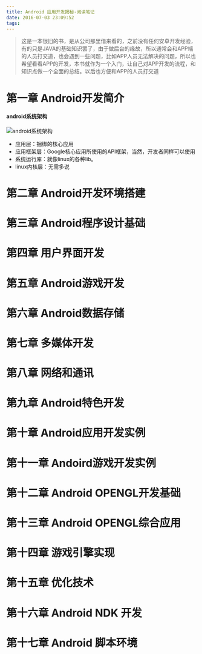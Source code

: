 ```yaml
---
title: Android 应用开发揭秘-阅读笔记
date: 2016-07-03 23:09:52
tags:
---
```


> 这是一本很旧的书，是从公司那里借来看的，之前没有任何安卓开发经验，有的只是JAVA的基础知识罢了，由于做后台的缘故，所以通常会和APP端的人员打交道，也会遇到一些问题，比如APP人员无法解决的问题，所以也希望看看APP的开发，本书就作为一个入门，让自己对APP开发的流程，和知识点做一个全面的总结。以后也方便和APP的人员打交道

# 第一章 Android开发简介

#### android系统架构
![android系统架构](/img/20140311140541765.jpg)

- 应用层：捆绑的核心应用
- 应用框架层：Google核心应用所使用的API框架，当然，开发者同样可以使用
- 系统运行库：就像linux的各种lib。
- linux内核层：无需多说



# 第二章 Android开发环境搭建


# 第三章 Android程序设计基础


# 第四章 用户界面开发


# 第五章 Android游戏开发


# 第六章 Android数据存储


# 第七章 多媒体开发


# 第八章 网络和通讯


# 第九章 Android特色开发


# 第十章 Android应用开发实例


# 第十一章 Andoird游戏开发实例


# 第十二章 Android OPENGL开发基础


# 第十三章 Android OPENGL综合应用


# 第十四章 游戏引擎实现


# 第十五章 优化技术


# 第十六章 Android NDK 开发


# 第十七章 Android 脚本环境
